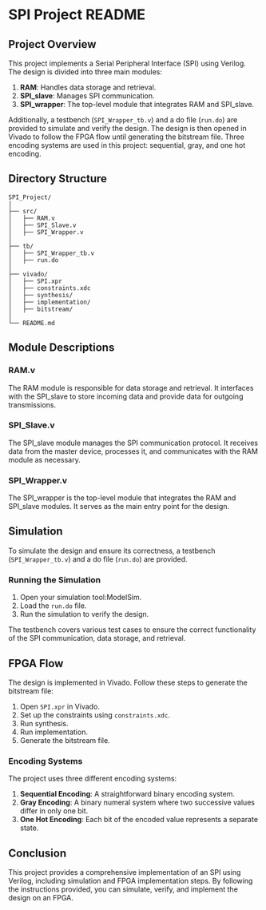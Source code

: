 # SPI Project README

## Project Overview

This project implements a Serial Peripheral Interface (SPI) using Verilog. The design is divided into three main modules:
1. **RAM**: Handles data storage and retrieval.
2. **SPI_slave**: Manages SPI communication.
3. **SPI_wrapper**: The top-level module that integrates RAM and SPI_slave.

Additionally, a testbench (`SPI_Wrapper_tb.v`) and a do file (`run.do`) are provided to simulate and verify the design. The design is then opened in Vivado to follow the FPGA flow until generating the bitstream file. Three encoding systems are used in this project: sequential, gray, and one hot encoding.

## Directory Structure

```
SPI_Project/
│
├── src/
│   ├── RAM.v
│   ├── SPI_Slave.v
│   ├── SPI_Wrapper.v
│
├── tb/
│   ├── SPI_Wrapper_tb.v
│   ├── run.do
│
├── vivado/
│   ├── SPI.xpr
│   ├── constraints.xdc
│   ├── synthesis/
│   ├── implementation/
│   ├── bitstream/
│
└── README.md
```

## Module Descriptions

### RAM.v
The RAM module is responsible for data storage and retrieval. It interfaces with the SPI_slave to store incoming data and provide data for outgoing transmissions.

### SPI_Slave.v
The SPI_slave module manages the SPI communication protocol. It receives data from the master device, processes it, and communicates with the RAM module as necessary.

### SPI_Wrapper.v
The SPI_wrapper is the top-level module that integrates the RAM and SPI_slave modules. It serves as the main entry point for the design.

## Simulation

To simulate the design and ensure its correctness, a testbench (`SPI_Wrapper_tb.v`) and a do file (`run.do`) are provided.

### Running the Simulation

1. Open your simulation tool:ModelSim.
2. Load the `run.do` file.
3. Run the simulation to verify the design.

The testbench covers various test cases to ensure the correct functionality of the SPI communication, data storage, and retrieval.

## FPGA Flow

The design is implemented in Vivado. Follow these steps to generate the bitstream file:

1. Open `SPI.xpr` in Vivado.
2. Set up the constraints using `constraints.xdc`.
3. Run synthesis.
4. Run implementation.
5. Generate the bitstream file.

### Encoding Systems

The project uses three different encoding systems:

1. **Sequential Encoding**: A straightforward binary encoding system.
2. **Gray Encoding**: A binary numeral system where two successive values differ in only one bit.
3. **One Hot Encoding**: Each bit of the encoded value represents a separate state.

## Conclusion

This project provides a comprehensive implementation of an SPI using Verilog, including simulation and FPGA implementation steps. By following the instructions provided, you can simulate, verify, and implement the design on an FPGA.
